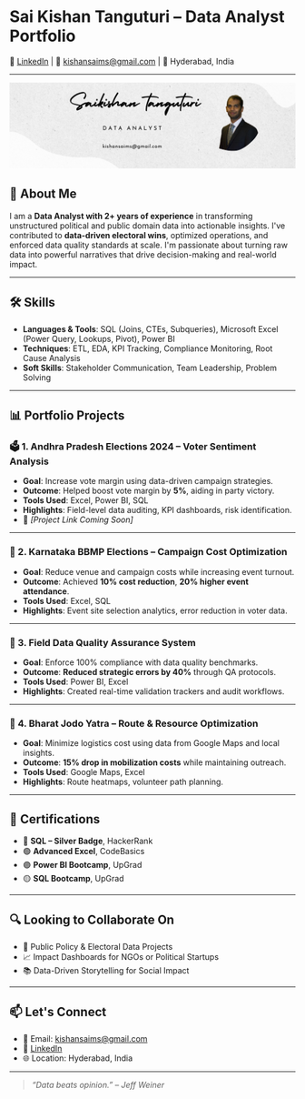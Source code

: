# Sai Kishan Tanguturi – Data Analyst Portfolio

🔗 [LinkedIn](https://www.linkedin.com/in/saikishans) | 📧 kishansaims@gmail.com | 📍 Hyderabad, India

---
![Dashboard Preview](Saikishan.png)

## 🧠 About Me

I am a **Data Analyst with 2+ years of experience** in transforming unstructured political and public domain data into actionable insights. I've contributed to **data-driven electoral wins**, optimized operations, and enforced data quality standards at scale. I'm passionate about turning raw data into powerful narratives that drive decision-making and real-world impact.

---

## 🛠️ Skills

- **Languages & Tools**: SQL (Joins, CTEs, Subqueries), Microsoft Excel (Power Query, Lookups, Pivot), Power BI
- **Techniques**: ETL, EDA, KPI Tracking, Compliance Monitoring, Root Cause Analysis
- **Soft Skills**: Stakeholder Communication, Team Leadership, Problem Solving

---

## 📊 Portfolio Projects

### 🗳️ 1. Andhra Pradesh Elections 2024 – Voter Sentiment Analysis
- **Goal**: Increase vote margin using data-driven campaign strategies.
- **Outcome**: Helped boost vote margin by **5%**, aiding in party victory.
- **Tools Used**: Excel, Power BI, SQL
- **Highlights**: Field-level data auditing, KPI dashboards, risk identification.
- 🔗 *[Project Link Coming Soon]*

---

### 📍 2. Karnataka BBMP Elections – Campaign Cost Optimization
- **Goal**: Reduce venue and campaign costs while increasing event turnout.
- **Outcome**: Achieved **10% cost reduction**, **20% higher event attendance**.
- **Tools Used**: Excel, SQL
- **Highlights**: Event site selection analytics, error reduction in voter data.

---

### 🧹 3. Field Data Quality Assurance System
- **Goal**: Enforce 100% compliance with data quality benchmarks.
- **Outcome**: **Reduced strategic errors by 40%** through QA protocols.
- **Tools Used**: Power BI, Excel
- **Highlights**: Created real-time validation trackers and audit workflows.

---

### 🧭 4. Bharat Jodo Yatra – Route & Resource Optimization
- **Goal**: Minimize logistics cost using data from Google Maps and local insights.
- **Outcome**: **15% drop in mobilization costs** while maintaining outreach.
- **Tools Used**: Google Maps, Excel
- **Highlights**: Route heatmaps, volunteer path planning.

---

## 📜 Certifications

- 🥈 **SQL – Silver Badge**, HackerRank
- 🟢 **Advanced Excel**, CodeBasics
- 🟣 **Power BI Bootcamp**, UpGrad
- 🟡 **SQL Bootcamp**, UpGrad

---

## 🔍 Looking to Collaborate On

- 🎯 Public Policy & Electoral Data Projects
- 📈 Impact Dashboards for NGOs or Political Startups
- 📚 Data-Driven Storytelling for Social Impact

---

## 📫 Let's Connect

- 📧 Email: kishansaims@gmail.com
- 💼 [LinkedIn](https://www.linkedin.com/in/saikishans)
- 🌐 Location: Hyderabad, India

---

> _“Data beats opinion.” – Jeff Weiner_
